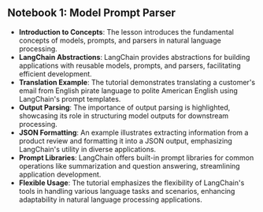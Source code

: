 ## Notebook 1: Model Prompt Parser

- **Introduction to Concepts**: The lesson introduces the fundamental concepts of models, prompts, and parsers in natural language processing.
- **LangChain Abstractions**: LangChain provides abstractions for building applications with reusable models, prompts, and parsers, facilitating efficient development.
- **Translation Example**: The tutorial demonstrates translating a customer's email from English pirate language to polite American English using LangChain's prompt templates.
- **Output Parsing**: The importance of output parsing is highlighted, showcasing its role in structuring model outputs for downstream processing.
- **JSON Formatting**: An example illustrates extracting information from a product review and formatting it into a JSON output, emphasizing LangChain's utility in diverse applications.
- **Prompt Libraries**: LangChain offers built-in prompt libraries for common operations like summarization and question answering, streamlining application development.
- **Flexible Usage**: The tutorial emphasizes the flexibility of LangChain's tools in handling various language tasks and scenarios, enhancing adaptability in natural language processing applications.

